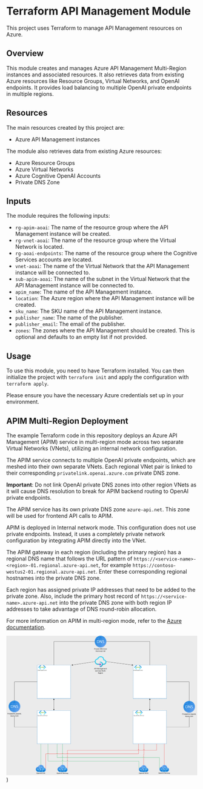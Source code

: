 # Terraform API Management Module

This project uses Terraform to manage API Management resources on Azure.

## Overview

This module creates and manages Azure API Management Multi-Region instances and associated resources. It also retrieves data from existing Azure resources like Resource Groups, Virtual Networks, and OpenAI endpoints. It provides load balancing to multiple OpenAI private endpoints in multiple regions. 

## Resources

The main resources created by this project are:

- Azure API Management instances

The module also retrieves data from existing Azure resources:

- Azure Resource Groups
- Azure Virtual Networks
- Azure Cognitive OpenAI Accounts
- Private DNS Zone

## Inputs

The module requires the following inputs:

- `rg-apim-aoai`: The name of the resource group where the API Management instance will be created.
- `rg-vnet-aoai`: The name of the resource group where the Virtual Network is located.
- `rg-aoai-endpoints`: The name of the resource group where the Cognitive Services accounts are located.
- `vnet-aoai`: The name of the Virtual Network that the API Management instance will be connected to.
- `sub-apim-aoai`: The name of the subnet in the Virtual Network that the API Management instance will be connected to.
- `apim_name`: The name of the API Management instance.
- `location`: The Azure region where the API Management instance will be created.
- `sku_name`: The SKU name of the API Management instance.
- `publisher_name`: The name of the publisher.
- `publisher_email`: The email of the publisher.
- `zones`: The zones where the API Management should be created. This is optional and defaults to an empty list if not provided.

## Usage

To use this module, you need to have Terraform installed. You can then initialize the project with `terraform init` and apply the configuration with `terraform apply`.

Please ensure you have the necessary Azure credentials set up in your environment.

## APIM Multi-Region Deployment

The example Terraform code in this repository deploys an Azure API Management (APIM) service in multi-region mode across two separate Virtual Networks (VNets), utilizing an internal network configuration. 

The APIM service connects to multiple OpenAI private endpoints, which are meshed into their own separate VNets. Each regional VNet pair is linked to their corresponding `privatelink.openai.azure.com` private DNS zone. 

**Important**: Do not link OpenAI private DNS zones into other region VNets as it will cause DNS resolution to break for APIM backend routing to OpenAI private endpoints.

The APIM service has its own private DNS zone `azure-api.net`. This zone will be used for frontend API calls to APIM. 

APIM is deployed in Internal network mode. This configuration does not use private endpoints. Instead, it uses a completely private network configuration by integrating APIM directly into the VNet. 

The APIM gateway in each region (including the primary region) has a regional DNS name that follows the URL pattern of `https://<service-name>-<region>-01.regional.azure-api.net`, for example `https://contoso-westus2-01.regional.azure-api.net`. Enter these corresponding regional hostnames into the private DNS zone. 

Each region has assigned private IP addresses that need to be added to the private zone. Also, include the primary host record of `https://<service-name>.azure-api.net` into the private DNS zone with both region IP addresses to take advantage of DNS round-robin allocation. 

For more information on APIM in multi-region mode, refer to the [Azure documentation](https://learn.microsoft.com/en-us/azure/api-management/api-management-howto-deploy-multi-region#about-multi-region-deployment).

![Network Diagram](<files/APIM Multi-Region.png>))
